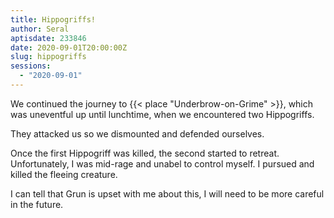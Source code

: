 ```yaml
---
title: Hippogriffs!
author: Seral
aptisdate: 233846
date: 2020-09-01T20:00:00Z
slug: hippogriffs
sessions:
  - "2020-09-01"
---
```


We continued the journey to {{< place "Underbrow-on-Grime" >}}, which was uneventful up until lunchtime, when we encountered two Hippogriffs.<!--more-->

They attacked us so we dismounted and defended ourselves.

Once the first Hippogriff was killed, the second started to retreat. Unfortunately, I was mid-rage and unabel to control myself. I pursued and killed the fleeing creature.

I can tell that Grun is upset with me about this, I will need to be more careful in the future.
